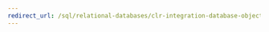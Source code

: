 ```yaml
---
redirect_url: /sql/relational-databases/clr-integration-database-objects-types-net-framework/sql-server-data-types-in-the-net-framework
---
```


